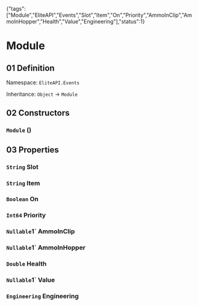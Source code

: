{"tags":["Module","EliteAPI","Events","Slot","Item","On","Priority","AmmoInClip","AmmoInHopper","Health","Value","Engineering"],"status":1}

# Module

## 01 Definition

Namespace: `EliteAPI.Events`

Inheritance: `Object` → `Module`

## 02 Constructors

### `Module` ()

## 03 Properties

### `String` Slot

### `String` Item

### `Boolean` On

### `Int64` Priority

### `Nullable`1` AmmoInClip

### `Nullable`1` AmmoInHopper

### `Double` Health

### `Nullable`1` Value

### `Engineering` Engineering

